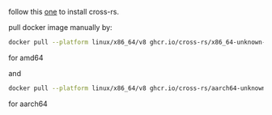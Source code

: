 follow this [one](https://github.com/cross-rs/cross/wiki/Getting-Started) to install cross-rs.

pull docker image manually by:

``` bash
docker pull --platform linux/x86_64/v8 ghcr.io/cross-rs/x86_64-unknown-linux-gnu:0.2.5
```

for amd64

and

``` bash
docker pull --platform linux/x86_64/v8 ghcr.io/cross-rs/aarch64-unknown-linux-gnu:0.2.5
```

for aarch64